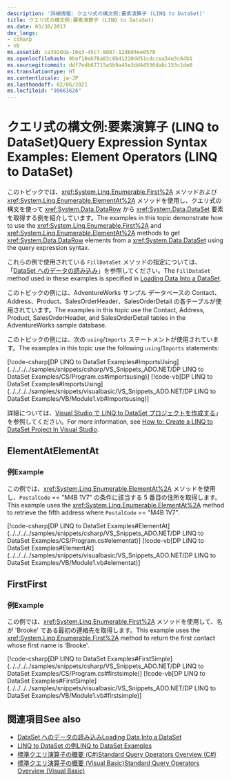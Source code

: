 ```yaml
---
description: '詳細情報: クエリ式の構文例:要素演算子 (LINQ to DataSet)'
title: クエリ式の構文例:要素演算子 (LINQ to DataSet)
ms.date: 03/30/2017
dev_langs:
- csharp
- vb
ms.assetid: ca392dda-16e3-45c7-8d87-12d8d4ee0578
ms.openlocfilehash: 0bef18eb78a03c8b41220dd51cdccea34e3c64b1
ms.sourcegitcommit: ddf7edb67715a5b9a45e3dd44536dabc153c1de0
ms.translationtype: HT
ms.contentlocale: ja-JP
ms.lasthandoff: 02/06/2021
ms.locfileid: "99663626"
---
```

# <a name="query-expression-syntax-examples-element-operators-linq-to-dataset"></a><span data-ttu-id="b9433-103">クエリ式の構文例:要素演算子 (LINQ to DataSet)</span><span class="sxs-lookup"><span data-stu-id="b9433-103">Query Expression Syntax Examples: Element Operators (LINQ to DataSet)</span></span>

<span data-ttu-id="b9433-104">このトピックでは、<xref:System.Linq.Enumerable.First%2A> メソッドおよび <xref:System.Linq.Enumerable.ElementAt%2A> メソッドを使用し、クエリ式の構文を使って <xref:System.Data.DataRow> から <xref:System.Data.DataSet> 要素を取得する例を紹介しています。</span><span class="sxs-lookup"><span data-stu-id="b9433-104">The examples in this topic demonstrate how to use the <xref:System.Linq.Enumerable.First%2A> and <xref:System.Linq.Enumerable.ElementAt%2A> methods to get <xref:System.Data.DataRow> elements from a <xref:System.Data.DataSet> using the query expression syntax.</span></span>  
  
 <span data-ttu-id="b9433-105">これらの例で使用されている `FillDataSet` メソッドの指定については、「[DataSet へのデータの読み込み](loading-data-into-a-dataset.md)」を参照してください。</span><span class="sxs-lookup"><span data-stu-id="b9433-105">The `FillDataSet` method used in these examples is specified in [Loading Data Into a DataSet](loading-data-into-a-dataset.md).</span></span>  
  
 <span data-ttu-id="b9433-106">このトピックの例には、AdventureWorks サンプル データベースの Contact、Address、Product、SalesOrderHeader、SalesOrderDetail の各テーブルが使用されています。</span><span class="sxs-lookup"><span data-stu-id="b9433-106">The examples in this topic use the Contact, Address, Product, SalesOrderHeader, and SalesOrderDetail tables in the AdventureWorks sample database.</span></span>  
  
 <span data-ttu-id="b9433-107">このトピックの例には、次の `using`/`Imports` ステートメントが使用されています。</span><span class="sxs-lookup"><span data-stu-id="b9433-107">The examples in this topic use the following `using`/`Imports` statements:</span></span>  
  
 [!code-csharp[DP LINQ to DataSet Examples#ImportsUsing](../../../../samples/snippets/csharp/VS_Snippets_ADO.NET/DP LINQ to DataSet Examples/CS/Program.cs#importsusing)]
 [!code-vb[DP LINQ to DataSet Examples#ImportsUsing](../../../../samples/snippets/visualbasic/VS_Snippets_ADO.NET/DP LINQ to DataSet Examples/VB/Module1.vb#importsusing)]  
  
 <span data-ttu-id="b9433-108">詳細については、[Visual Studio で LINQ to DataSet プロジェクトを作成する](how-to-create-a-linq-to-dataset-project-in-vs.md)」を参照してください。</span><span class="sxs-lookup"><span data-stu-id="b9433-108">For more information, see [How to: Create a LINQ to DataSet Project In Visual Studio](how-to-create-a-linq-to-dataset-project-in-vs.md).</span></span>  
  
## <a name="elementat"></a><span data-ttu-id="b9433-109">ElementAt</span><span class="sxs-lookup"><span data-stu-id="b9433-109">ElementAt</span></span>  
  
### <a name="example"></a><span data-ttu-id="b9433-110">例</span><span class="sxs-lookup"><span data-stu-id="b9433-110">Example</span></span>  

 <span data-ttu-id="b9433-111">この例では、<xref:System.Linq.Enumerable.ElementAt%2A> メソッドを使用し、`PostalCode` == "M4B 1V7" の条件に該当する 5 番目の住所を取得します。</span><span class="sxs-lookup"><span data-stu-id="b9433-111">This example uses the <xref:System.Linq.Enumerable.ElementAt%2A> method to retrieve the fifth address where `PostalCode` == "M4B 1V7".</span></span>  
  
 [!code-csharp[DP LINQ to DataSet Examples#ElementAt](../../../../samples/snippets/csharp/VS_Snippets_ADO.NET/DP LINQ to DataSet Examples/CS/Program.cs#elementat)]
 [!code-vb[DP LINQ to DataSet Examples#ElementAt](../../../../samples/snippets/visualbasic/VS_Snippets_ADO.NET/DP LINQ to DataSet Examples/VB/Module1.vb#elementat)]  
  
## <a name="first"></a><span data-ttu-id="b9433-112">First</span><span class="sxs-lookup"><span data-stu-id="b9433-112">First</span></span>  
  
### <a name="example"></a><span data-ttu-id="b9433-113">例</span><span class="sxs-lookup"><span data-stu-id="b9433-113">Example</span></span>  

 <span data-ttu-id="b9433-114">この例では、<xref:System.Linq.Enumerable.First%2A> メソッドを使用して、名が 'Brooke' である最初の連絡先を取得します。</span><span class="sxs-lookup"><span data-stu-id="b9433-114">This example uses the <xref:System.Linq.Enumerable.First%2A> method to return the first contact whose first name is 'Brooke'.</span></span>  
  
 [!code-csharp[DP LINQ to DataSet Examples#FirstSimple](../../../../samples/snippets/csharp/VS_Snippets_ADO.NET/DP LINQ to DataSet Examples/CS/Program.cs#firstsimple)]
 [!code-vb[DP LINQ to DataSet Examples#FirstSimple](../../../../samples/snippets/visualbasic/VS_Snippets_ADO.NET/DP LINQ to DataSet Examples/VB/Module1.vb#firstsimple)]  
  
## <a name="see-also"></a><span data-ttu-id="b9433-115">関連項目</span><span class="sxs-lookup"><span data-stu-id="b9433-115">See also</span></span>

- [<span data-ttu-id="b9433-116">DataSet へのデータの読み込み</span><span class="sxs-lookup"><span data-stu-id="b9433-116">Loading Data Into a DataSet</span></span>](loading-data-into-a-dataset.md)
- [<span data-ttu-id="b9433-117">LINQ to DataSet の例</span><span class="sxs-lookup"><span data-stu-id="b9433-117">LINQ to DataSet Examples</span></span>](linq-to-dataset-examples.md)
- [<span data-ttu-id="b9433-118">標準クエリ演算子の概要 (C#)</span><span class="sxs-lookup"><span data-stu-id="b9433-118">Standard Query Operators Overview (C#)</span></span>](../../../csharp/programming-guide/concepts/linq/standard-query-operators-overview.md)
- [<span data-ttu-id="b9433-119">標準クエリ演算子の概要 (Visual Basic)</span><span class="sxs-lookup"><span data-stu-id="b9433-119">Standard Query Operators Overview (Visual Basic)</span></span>](../../../visual-basic/programming-guide/concepts/linq/standard-query-operators-overview.md)
